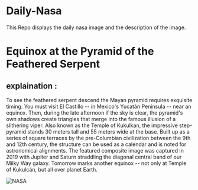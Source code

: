 # Daily-Nasa

This Repo displays the daily nasa image and the description of the image.

<!--NASA-->
# Equinox at the Pyramid of the Feathered Serpent
## explaination :

To see the feathered serpent descend the Mayan pyramid requires exquisite timing.  You must visit El Castillo -- in Mexico's Yucatán Peninsula -- near an equinox.  Then, during the late afternoon if the sky is clear, the pyramid's own shadows create triangles that merge into the famous illusion of a slithering viper.  Also known as the Temple of Kukulkan, the impressive step-pyramid stands 30 meters tall and 55 meters wide at the base.  Built up as a series of square terraces by the pre-Columbian civilization between the 9th and 12th century, the structure can be used as a calendar and is noted for astronomical alignments. The featured composite image was captured in 2019 with Jupiter and Saturn straddling the diagonal central band of our Milky Way galaxy. Tomorrow marks another equinox -- not only at Temple of Kukulcán, but all over planet Earth.

![NASA](https://apod.nasa.gov/apod/image/2303/MayanMilkyWay_Fernandez_1080.jpg)
<!--/NASA-->